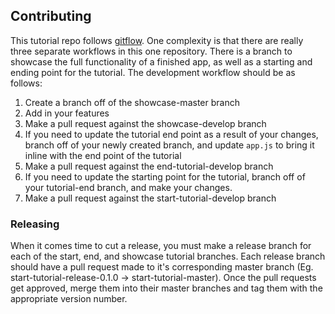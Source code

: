 
Contributing
------------

This tutorial repo follows
[gitflow](https://www.atlassian.com/git/tutorials/comparing-workflows/feature-branch-workflow).
One complexity is that there are really three separate workflows in this one
repository. There is a branch to showcase the full functionality of a finished
app, as well as a starting and ending point for the tutorial. The development
workflow should be as follows:

1. Create a branch off of the showcase-master branch
2. Add in your features
3. Make a pull request against the showcase-develop branch
4. If you need to update the tutorial end point as a result of your changes,
branch off of your newly created branch, and update `app.js` to bring it inline
with the end point of the tutorial
5. Make a pull request against the end-tutorial-develop branch
6. If you need to update the starting point for the tutorial, branch off of your
tutorial-end branch, and make your changes.
7. Make a pull request against the start-tutorial-develop branch

### Releasing

When it comes time to cut a release, you must make a release branch for each of
the start, end, and showcase tutorial branches. Each release branch should have
a pull request made to it's corresponding master branch
(Eg. start-tutorial-release-0.1.0 -> start-tutorial-master). Once the pull
requests get approved, merge them into their master branches and tag them with
the appropriate version number.
